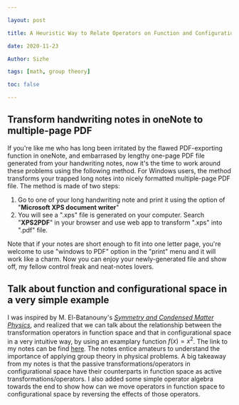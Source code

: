 ```yaml
---

layout: post

title: A Heuristic Way to Relate Operators on Function and Configurational Space  

date: 2020-11-23

Author: Sizhe

tags: [math, group theory]

toc: false

---
```


## Transform handwriting notes in oneNote to multiple-page PDF

If you're like me who has long been irritated by the flawed PDF-exporting function in oneNote, and embarrased by lengthy one-page PDF file generated from your handwriting notes, now it's the time to work around these problems using the following method. For Windows users, the method transforms your trapped long notes into nicely formatted multiple-page PDF file. The method is made of two steps:

1. Go to one of your long handwriting note and print it using the option of "**Microsoft XPS document writer**"
2. You will see a ".xps" file is generated on your computer. Search "**XPS2PDF**" in your browser and use web app to transform ".xps" into ".pdf" file.

Note that if your notes are short enough to fit into one letter page, you're welcome to use "windows to PDF" option in the "print" menu and it will work like a charm. Now you can enjoy your newly-generated file and show off, my fellow control freak and neat-notes lovers.

## Talk about function and configurational space in a very simple example
I was inspired by M. El-Batanouny's [*Symmetry and Condensed Matter Physics*](https://www.cambridge.org/us/academic/subjects/physics/condensed-matter-physics-nanoscience-and-mesoscopic-physics/symmetry-and-condensed-matter-physics-computational-approach?format=HB&isbn=9780521828451), and realized that we can talk about the relationship between the transformation operators in function space and that in configurational space in a very intuitive way, by using an examplary function $f(x)=x^2$. The link to my notes can be find [here](https://drive.google.com/file/d/1hfOFklYlB18lDph6DlkLhZKdcwsSR_Ho/view?usp=sharing). The notes entice amateurs to understand the importance of applying group theory in physical problems. A big takeaway from my notes is that the passive transformations/operators in configurational space have their counterparts in function space as active transformations/operators. I also added some simple operator algebra towards the end to show how can we move operators in function space to configurational space by reversing the effects of those operators.